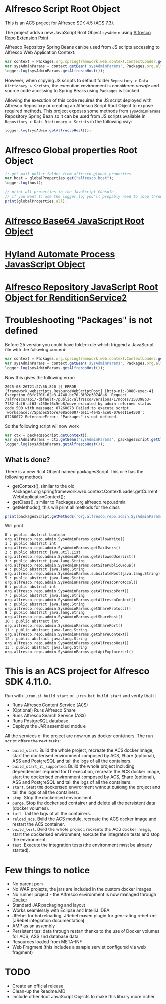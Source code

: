 # Alfresco Script Root Object

This is an ACS project for Alfresco SDK 4.5 (ACS 7.3).

The project adds a new JavaScript Root Object `sysAdmin` using [Alfresco Repo Extension Point](https://docs.alfresco.com/content-services/latest/develop/repo-ext-points/javascript-root-objects/)

Alfresco Repository Spring Beans can be used from JS scripts accessing to Alfresco Web Application Context.

```javascript
var context = Packages.org.springframework.web.context.ContextLoader.getCurrentWebApplicationContext();
var sysAdminParams = context.getBean('sysAdminParams', Packages.org.alfresco.repo.admin.SysAdminParams);
logger.log(sysAdminParams.getAlfrescoHost());
```

However, when copying JS scripts to default folder `Repository > Data Dictionary > Scripts`, the execution environment is considered *unsafe* and source code accessing to Spring Beans using `Packages` is blocked.

Allowing the execution of this code requires the JS script deployed with Alfresco Repository or creating an Alfresco Script Root Object to expose required methods. This project exposes some methods from `sysAdminParams` Repository Spring Bean so it can be used from JS scripts available in `Repository > Data Dictionary > Scripts` in the following way:

```javascript
logger.log(sysAdmin.getAlfrescoHost());
```

# Alfresco Global properties Root Object

```javascript
// get mail poller folder from alfresco-global.properties
var host = globalProperties.get("alfresco.host");
logger.log(host);

// print all properties in the JavaScript Console
// if you want to use the logger.log you'll propably need to loop through everything
print(globalProperties.all);
```

# [Alfresco Base64 JavaScript Root Object](Alfresco_Base64_JavaScript_Root_Object.md)
# [Hyland Automate Process JavasScript Object](Hyland_Automate_Process_JavaScript_Root_Object.md)
# [Alfresco Repository JavaScript Root Object for RenditionService2](Alfresco_Repository_JavaScript_Root_Object_for_RenditionService2.md)

# Troubleshooting "Packages" is not defined

Before 25 version you could have folder-rule which triggerd a JavaScript file with the following content:

```javascript
var context = Packages.org.springframework.web.context.ContextLoader.getCurrentWebApplicationContext();
var sysAdminParams = context.getBean('sysAdminParams', Packages.org.alfresco.repo.admin.SysAdminParams);
logger.log(sysAdminParams.getAlfrescoHost());
```

Now this gives the following error:

```
2025-08-26T21:27:56,820 [] ERROR [framework.webscripts.ResourceWebScriptPost] [http-nio-8080-exec-4] Exception 03fc708f-02e3-4748-bc70-8f02e30748a6. Request /alfresco/api/-default-/public/alfresco/versions/1/nodes/150398b3-7f82-4cf6-af63-c450ef6c5eb8/move executed by admin returned status code 500 with message: 07260073 Failed to execute script 'workspace://SpacesStore/08ace007-6e11-4e45-ace0-076e111e4500': 07260072 ReferenceError: "Packages" is not defined. 
```

So the following script wil now work
```javascript
var ctx = packagesScript.getContext();
var sysAdminParams = ctx.getBean('sysAdminParams', packagesScript.getClass('org.alfresco.repo.admin.SysAdminParams'));
logger.log(sysAdminParams.getAlfrescoHost());
```

## What is done?

There is a new Root Object named packagesScript
This one has the following methods
- getContext(), similar to the old Packages.org.springframework.web.context.ContextLoader.getCurrentWebApplicationContext();
- getClass(), similar to Packages.org.alfresco.repo.admin.<class>
- getMethods(<class>), this will print all methods for the class

```javascript
print(packagesScript.getMethods('org.alfresco.repo.admin.SysAdminParams'));
```
Will print
```
0 : public abstract boolean org.alfresco.repo.admin.SysAdminParams.getAllowWrite()
1 : public abstract int org.alfresco.repo.admin.SysAdminParams.getMaxUsers()
2 : public abstract java.util.List org.alfresco.repo.admin.SysAdminParams.getAllowedUserList()
3 : public abstract java.lang.String org.alfresco.repo.admin.SysAdminParams.getSitePublicGroup()
4 : public abstract java.lang.String org.alfresco.repo.admin.SysAdminParams.subsituteHost(java.lang.String)
5 : public abstract java.lang.String org.alfresco.repo.admin.SysAdminParams.getAlfrescoProtocol()
6 : public abstract int org.alfresco.repo.admin.SysAdminParams.getAlfrescoPort()
7 : public abstract java.lang.String org.alfresco.repo.admin.SysAdminParams.getAlfrescoContext()
8 : public abstract java.lang.String org.alfresco.repo.admin.SysAdminParams.getShareProtocol()
9 : public abstract java.lang.String org.alfresco.repo.admin.SysAdminParams.getShareHost()
10 : public abstract int org.alfresco.repo.admin.SysAdminParams.getSharePort()
11 : public abstract java.lang.String org.alfresco.repo.admin.SysAdminParams.getShareContext()
12 : public abstract java.lang.String org.alfresco.repo.admin.SysAdminParams.getAlfrescoHost()
13 : public abstract java.lang.String org.alfresco.repo.admin.SysAdminParams.getApiExplorerUrl()
```

# This is an ACS project for Alfresco SDK 4.11.0.

Run with `./run.sh build_start` or `./run.bat build_start` and verify that it

 * Runs Alfresco Content Service (ACS)
 * (Optional) Runs Alfresco Share
 * Runs Alfresco Search Service (ASS)
 * Runs PostgreSQL database
 * Deploys the JAR assembled module
 
All the services of the project are now run as docker containers. The run script offers the next tasks:

 * `build_start`. Build the whole project, recreate the ACS docker image, start the dockerised environment composed by ACS, Share (optional), ASS 
 and PostgreSQL and tail the logs of all the containers.
 * `build_start_it_supported`. Build the whole project including dependencies required for IT execution, recreate the ACS docker image, start the dockerised environment 
 composed by ACS, Share (optional), ASS and PostgreSQL and tail the logs of all the containers.
 * `start`. Start the dockerised environment without building the project and tail the logs of all the containers.
 * `stop`. Stop the dockerised environment.
 * `purge`. Stop the dockerised container and delete all the persistent data (docker volumes).
 * `tail`. Tail the logs of all the containers.
 * `reload_acs`. Build the ACS module, recreate the ACS docker image and restart the ACS container.
 * `build_test`. Build the whole project, recreate the ACS docker image, start the dockerised environment, execute the integration tests and stop 
 the environment.
 * `test`. Execute the integration tests (the environment must be already started).

# Few things to notice

 * No parent pom
 * No WAR projects, the jars are included in the custom docker images
 * No runner project - the Alfresco environment is now managed through [Docker](https://www.docker.com/)
 * Standard JAR packaging and layout
 * Works seamlessly with Eclipse and IntelliJ IDEA
 * JRebel for hot reloading, JRebel maven plugin for generating rebel.xml [JRebel integration documentation]
 * AMP as an assembly
 * Persistent test data through restart thanks to the use of Docker volumes for ACS, ASS and database data
 * Resources loaded from META-INF
 * Web Fragment (this includes a sample servlet configured via web fragment)

# TODO

  * Create an official release
  * Clean-up the Readme.MD
  * Include other Root JavaScript Objects to make this library more richer
